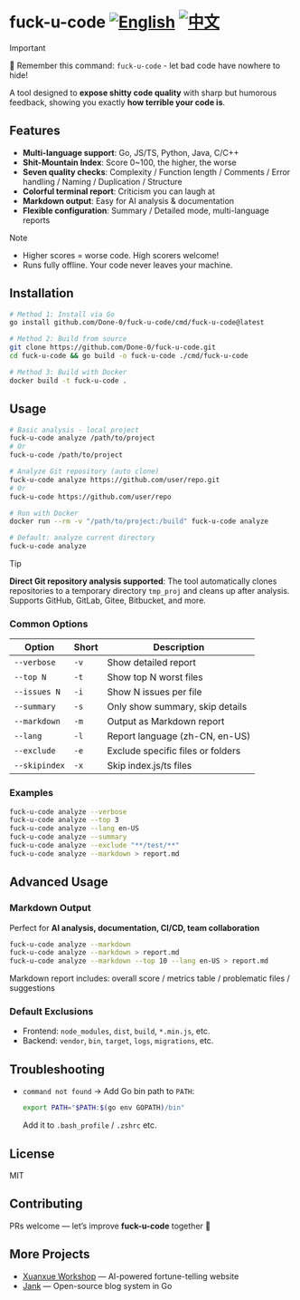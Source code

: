 
# fuck-u-code [![English](https://img.shields.io/badge/Docs-English-red?style=flat-square)](README_EN.md) [![中文](https://img.shields.io/badge/文档-简体中文-blue?style=flat-square)](README.md) 

> [!Important]
> 📢 Remember this command: `fuck-u-code` - let bad code have nowhere to hide!

A tool designed to **expose shitty code quality** with sharp but humorous feedback, showing you exactly **how terrible your code is**.

## Features

* **Multi-language support**: Go, JS/TS, Python, Java, C/C++
* **Shit-Mountain Index**: Score 0~100, the higher, the worse
* **Seven quality checks**: Complexity / Function length / Comments / Error handling / Naming / Duplication / Structure
* **Colorful terminal report**: Criticism you can laugh at
* **Markdown output**: Easy for AI analysis & documentation
* **Flexible configuration**: Summary / Detailed mode, multi-language reports

> [!Note]
>
> * Higher scores = worse code. High scorers welcome!  
> * Runs fully offline. Your code never leaves your machine.

## Installation

```bash
# Method 1: Install via Go
go install github.com/Done-0/fuck-u-code/cmd/fuck-u-code@latest

# Method 2: Build from source
git clone https://github.com/Done-0/fuck-u-code.git
cd fuck-u-code && go build -o fuck-u-code ./cmd/fuck-u-code

# Method 3: Build with Docker
docker build -t fuck-u-code .
````

## Usage

```bash
# Basic analysis - local project
fuck-u-code analyze /path/to/project
# Or
fuck-u-code /path/to/project

# Analyze Git repository (auto clone)
fuck-u-code analyze https://github.com/user/repo.git
# Or
fuck-u-code https://github.com/user/repo

# Run with Docker
docker run --rm -v "/path/to/project:/build" fuck-u-code analyze

# Default: analyze current directory
fuck-u-code analyze
```

> [!Tip]
> **Direct Git repository analysis supported**: The tool automatically clones repositories to a temporary directory `tmp_proj` and cleans up after analysis. Supports GitHub, GitLab, Gitee, Bitbucket, and more.

### Common Options

| Option        | Short | Description                       |
| ------------- | ----- | --------------------------------- |
| `--verbose`   | `-v`  | Show detailed report              |
| `--top N`     | `-t`  | Show top N worst files            |
| `--issues N`  | `-i`  | Show N issues per file            |
| `--summary`   | `-s`  | Only show summary, skip details   |
| `--markdown`  | `-m`  | Output as Markdown report         |
| `--lang`      | `-l`  | Report language (zh-CN, en-US)    |
| `--exclude`   | `-e`  | Exclude specific files or folders |
| `--skipindex` | `-x`  | Skip index.js/ts files            |

### Examples

```bash
fuck-u-code analyze --verbose
fuck-u-code analyze --top 3
fuck-u-code analyze --lang en-US
fuck-u-code analyze --summary
fuck-u-code analyze --exclude "**/test/**"
fuck-u-code analyze --markdown > report.md
```

## Advanced Usage

### Markdown Output

Perfect for **AI analysis, documentation, CI/CD, team collaboration**

```bash
fuck-u-code analyze --markdown
fuck-u-code analyze --markdown > report.md
fuck-u-code analyze --markdown --top 10 --lang en-US > report.md
```

Markdown report includes: overall score / metrics table / problematic files / suggestions

### Default Exclusions

* Frontend: `node_modules`, `dist`, `build`, `*.min.js`, etc.
* Backend: `vendor`, `bin`, `target`, `logs`, `migrations`, etc.

## Troubleshooting

* `command not found` → Add Go bin path to `PATH`:

  ```bash
  export PATH="$PATH:$(go env GOPATH)/bin"
  ```

  Add it to `.bash_profile` / `.zshrc` etc.

## License

MIT

## Contributing

PRs welcome — let’s improve **fuck-u-code** together 🚀

## More Projects

- [Xuanxue Workshop](https://bazi.site) — AI-powered fortune-telling website  
- [Jank](https://github.com/Done-0/Jank) — Open-source blog system in Go
